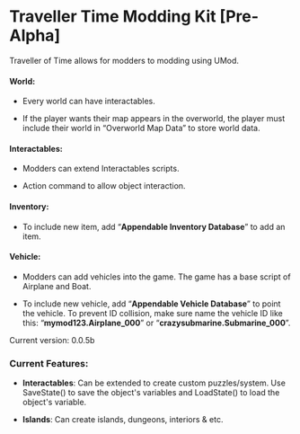# Traveller Time Modding Kit [Pre-Alpha]

Traveller of Time allows for modders to modding using UMod.  

#### World:

-	Every world can have interactables.

-	If the player wants their map appears in the overworld, the player must include their world in “Overworld Map Data” to store world data.

#### Interactables:

-	Modders can extend Interactables scripts.

-	Action command to allow object interaction.

#### Inventory:

-	To include new item, add “**Appendable Inventory Database**” to add an item.

#### Vehicle:

-	Modders can add vehicles into the game. The game has a base script of Airplane and Boat.

-	To include new vehicle, add “**Appendable Vehicle Database**” to point the vehicle. To prevent ID collision, make sure name the vehicle ID like this: “**mymod123.Airplane_000**” or “**crazysubmarine.Submarine_000**”.



Current version: 0.0.5b

### Current Features:

- **Interactables**: Can be extended to create custom puzzles/system. Use SaveState() to save the object's variables and LoadState() to load the object's variable.

- **Islands**: Can create islands, dungeons, interiors & etc.
